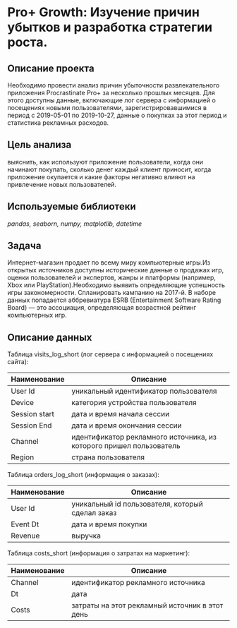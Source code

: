 # Pro+ Growth: Изучение причин убытков и разработка стратегии роста.

## Описание проекта
Необходимо провести анализ причин убыточности развлекательного приложения Procrastinate Pro+ за несколько прошлых месяцев. Для этого доступны данные, включающие лог сервера с информацией о посещениях новыми пользователями, зарегистрировавшимися в период с 2019-05-01 по 2019-10-27, данные о покупках за этот период и статистика рекламных расходов. 
## Цель анализа
выяснить, как используют приложение пользователи, когда они начинают покупать, сколько денег каждый клиент приносит, когда приложение окупается и какие факторы негативно влияют на привлечение новых пользователей. 

## Используемые библиотеки

*pandas, seaborn, numpy, matplotlib, datetime*
  
## Задача
  
Интернет-магазин продает по всему миру компьютерные игры.Из открытых источников доступны исторические данные о продажах игр, оценки пользователей и экспертов, жанры и платформы (например, Xbox или PlayStation).Необходимо выявить определяющие успешность игры закономерности. Спланировать кампанию на 2017-й.
В наборе данных попадается аббревиатура ESRB (Entertainment Software Rating Board) — это ассоциация, определяющая возрастной рейтинг компьютерных игр.
## Описание данных

Таблица visits_log_short (лог сервера с информацией о посещениях сайта):

Наименование  |  Описание
--|--
User Id | уникальный идентификатор пользователя
Device | категория устройства пользователя
Session start | дата и время начала сессии
Session End | дата и время окончания сессии
Channel | идентификатор рекламного источника, из которого пришел пользователь
Region | страна пользователя

Таблица orders_log_short (информация о заказах):

Наименование  |  Описание
--|--
User Id | уникальный id пользователя, который сделал заказ
Event Dt | дата и время покупки
Revenue | выручка

Таблица costs_short (информация о затратах на маркетинг):

Наименование  |  Описание
--|--
Channel | идентификатор рекламного источника
Dt | дата
Costs | затраты на этот рекламный источник в этот день
